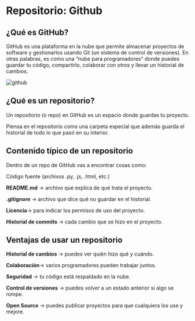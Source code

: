  # Repositorio: Github 
 ## ¿Qué es GitHub?

GitHub es una plataforma en la nube que permite almacenar proyectos de software y gestionarlos usando Git (un sistema de control de versiones).
En otras palabras, es como una “nube para programadores” donde puedes guardar tu código, compartirlo, colaborar con otros y llevar un historial de cambios.

![github](img/github.png)

## ¿Qué es un repositorio?

Un repositorio (o repo) en GitHub es un espacio donde guardas tu proyecto.

Piensa en el repositorio como una carpeta especial que además guarda el historial de todo lo que pasó en su interior.

## Contenido típico de un repositorio

Dentro de un repo de GitHub vas a encontrar cosas como:

Código fuente (archivos .py, .js, .html, etc.)

**README.md** → archivo que explica de qué trata el proyecto.

**.gitignore** → archivo que dice qué no guardar en el historial.

**Licencia**→ para indicar los permisos de uso del proyecto.

**Historial de commits** → cada cambio que se hizo en el proyecto.

## Ventajas de usar un repositorio

**Historial de cambios** → puedes ver quién hizo qué y cuándo.

**Colaboración**→ varios programadores pueden trabajar juntos.

**Seguridad** → tu código está respaldado en la nube.

**Control de versiones** → puedes volver a un estado anterior si algo se rompe.

**Open Source** → puedes publicar proyectos para que cualquiera los use y mejore.
